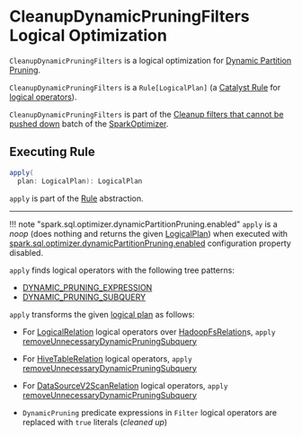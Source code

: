 # CleanupDynamicPruningFilters Logical Optimization

`CleanupDynamicPruningFilters` is a logical optimization for [Dynamic Partition Pruning](../new-and-noteworthy/dynamic-partition-pruning.md).

`CleanupDynamicPruningFilters` is a `Rule[LogicalPlan]` (a [Catalyst Rule](../catalyst/Rule.md) for [logical operators](../logical-operators/LogicalPlan.md)).

`CleanupDynamicPruningFilters` is part of the [Cleanup filters that cannot be pushed down](../SparkOptimizer.md#cleanup-filters-that-cannot-be-pushed-down) batch of the [SparkOptimizer](../SparkOptimizer.md#defaultBatches).

## <span id="apply"> Executing Rule

```scala
apply(
  plan: LogicalPlan): LogicalPlan
```

`apply` is part of the [Rule](../catalyst/Rule.md#apply) abstraction.

---

!!! note "spark.sql.optimizer.dynamicPartitionPruning.enabled"
    `apply` is a _noop_ (does nothing and returns the given [LogicalPlan](../logical-operators/LogicalPlan.md)) when executed with [spark.sql.optimizer.dynamicPartitionPruning.enabled](../configuration-properties.md#spark.sql.optimizer.dynamicPartitionPruning.enabled) configuration property disabled.

`apply` finds logical operators with the following tree patterns:

* [DYNAMIC_PRUNING_EXPRESSION](../catalyst/TreePattern.md#DYNAMIC_PRUNING_EXPRESSION)
* [DYNAMIC_PRUNING_SUBQUERY](../catalyst/TreePattern.md#DYNAMIC_PRUNING_SUBQUERY)

`apply` transforms the given [logical plan](../logical-operators/LogicalPlan.md) as follows:

* For [LogicalRelation](../logical-operators/LogicalRelation.md) logical operators over [HadoopFsRelation](../datasources/HadoopFsRelation.md)s, `apply` [removeUnnecessaryDynamicPruningSubquery](#removeUnnecessaryDynamicPruningSubquery)

* For [HiveTableRelation](../hive/HiveTableRelation.md) logical operators, `apply` [removeUnnecessaryDynamicPruningSubquery](#removeUnnecessaryDynamicPruningSubquery)

* For [DataSourceV2ScanRelation](../logical-operators/DataSourceV2ScanRelation.md) logical operators, `apply` [removeUnnecessaryDynamicPruningSubquery](#removeUnnecessaryDynamicPruningSubquery)

* `DynamicPruning` predicate expressions in `Filter` logical operators are replaced with `true` literals (_cleaned up_)
